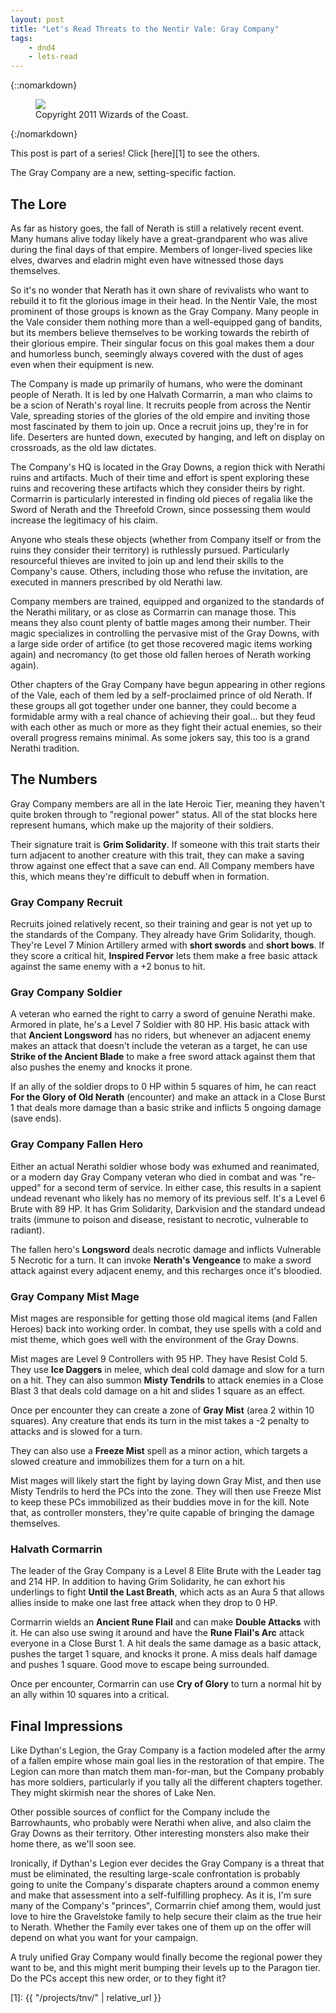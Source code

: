 ```yaml
---
layout: post
title: "Let's Read Threats to the Nentir Vale: Gray Company"
tags:
    - dnd4
    - lets-read
---
```


{::nomarkdown}
<figure class="center">
  <img src="{{ "/assets/wir-tnv-gray-company.png" | absolute_url }}"/>
  <figcaption>
    Copyright 2011 Wizards of the Coast.
  </figcaption>
</figure>
{:/nomarkdown}

This post is part of a series! Click [here][1] to see the others.

The Gray Company are a new, setting-specific faction.

## The Lore

As far as history goes, the fall of Nerath is still a relatively recent
event. Many humans alive today likely have a great-grandparent who was alive
during the final days of that empire. Members of longer-lived species like
elves, dwarves and eladrin might even have witnessed those days
themselves.

So it's no wonder that Nerath has it own share of revivalists who want to
rebuild it to fit the glorious image in their head. In the Nentir Vale, the most
prominent of those groups is known as the Gray Company. Many people in the Vale
consider them nothing more than a well-equipped gang of bandits, but its members
believe themselves to be working towards the rebirth of their glorious
empire. Their singular focus on this goal makes them a dour and humorless
bunch, seemingly always covered with the dust of ages even when their equipment
is new.

The Company is made up primarily of humans, who were the dominant people of
Nerath. It is led by one Halvath Cormarrin, a man who claims to be a scion of
Nerath's royal line. It recruits people from across the Nentir Vale, spreading
stories of the glories of the old empire and inviting those most fascinated by
them to join up. Once a recruit joins up, they're in for life. Deserters are
hunted down, executed by hanging, and left on display on crossroads, as the old
law dictates.

The Company's HQ is located in the Gray Downs, a region thick with Nerathi ruins
and artifacts. Much of their time and effort is spent exploring these ruins and
recovering these artifacts which they consider theirs by right. Cormarrin is
particularly interested in finding old pieces of regalia like the Sword of
Nerath and the Threefold Crown, since possessing them would increase the
legitimacy of his claim.

Anyone who steals these objects (whether from Company itself or from the ruins
they consider their territory) is ruthlessly pursued. Particularly resourceful
thieves are invited to join up and lend their skills to the Company's
cause. Others, including those who refuse the invitation, are executed in
manners prescribed by old Nerathi law.

Company members are trained, equipped and organized to the standards of the
Nerathi military, or as close as Cormarrin can manage those. This means they
also count plenty of battle mages among their number. Their magic specializes in
controlling the pervasive mist of the Gray Downs, with a large side order of
artifice (to get those recovered magic items working again) and necromancy (to
get those old fallen heroes of Nerath working again).

Other chapters of the Gray Company have begun appearing in other regions of the
Vale, each of them led by a self-proclaimed prince of old Nerath. If these
groups all got together under one banner, they could become a formidable army
with a real chance of achieving their goal... but they feud with each other as
much or more as they fight their actual enemies, so their overall progress
remains minimal. As some jokers say, this too is a grand Nerathi tradition.

## The Numbers

Gray Company members are all in the late Heroic Tier, meaning they haven't quite
broken through to "regional power" status. All of the stat blocks here represent
humans, which make up the majority of their soldiers.

Their signature trait is **Grim Solidarity**. If someone with this trait starts
their turn adjacent to another creature with this trait, they can make a saving
throw against one effect that a save can end. All Company members have this,
which means they're difficult to debuff when in formation.

### Gray Company Recruit

Recruits joined relatively recent, so their training and gear is not yet up to
the standards of the Company. They already have Grim Solidarity, though. They're
Level 7 Minion Artillery armed with **short swords** and **short bows**. If they
score a critical hit, **Inspired Fervor** lets them make a free basic attack
against the same enemy with a +2 bonus to hit.

### Gray Company Soldier

A veteran who earned the right to carry a sword of genuine Nerathi make. Armored
in plate, he's a Level 7 Soldier with 80 HP. His basic attack with that
**Ancient Longsword** has no riders, but whenever an adjacent enemy makes an
attack that doesn't include the veteran as a target, he can use **Strike of the
Ancient Blade** to make a free sword attack against them that also pushes the
enemy and knocks it prone.

If an ally of the soldier drops to 0 HP within 5 squares of him, he can react
**For the Glory of Old Nerath** (encounter) and make an attack in a Close Burst
1 that deals more damage than a basic strike and inflicts 5 ongoing damage (save
ends).

### Gray Company Fallen Hero

Either an actual Nerathi soldier whose body was exhumed and reanimated, or a
modern day Gray Company veteran who died in combat and was "re-upped" for a
second term of service. In either case, this results in a sapient undead
revenant who likely has no memory of its previous self. It's a Level 6 Brute
with 89 HP. It has Grim Solidarity, Darkvision and the standard undead traits
(immune to poison and disease, resistant to necrotic, vulnerable to radiant).

The fallen hero's **Longsword** deals necrotic damage and inflicts Vulnerable 5
Necrotic for a turn. It can invoke **Nerath's Vengeance** to make a sword attack
against every adjacent enemy, and this recharges once it's bloodied.

### Gray Company Mist Mage

Mist mages are responsible for getting those old magical items (and Fallen
Heroes) back into working order. In combat, they use spells with a cold and mist
theme, which goes well with the environment of the Gray Downs.

Mist mages are Level 9 Controllers with 95 HP. They have Resist Cold 5. They use
**Ice Daggers** in melee, which deal cold damage and slow for a turn on a
hit. They can also summon **Misty Tendrils** to attack enemies in a Close
Blast 3 that deals cold damage on a hit and slides 1 square as an effect.

Once per encounter they can create a zone of **Gray Mist** (area 2 within 10
squares). Any creature that ends its turn in the mist takes a -2 penalty to
attacks and is slowed for a turn.

They can also use a **Freeze Mist** spell as a minor action, which targets a
slowed creature and immobilizes them for a turn on a hit.

Mist mages will likely start the fight by laying down Gray Mist, and then use
Misty Tendrils to herd the PCs into the zone. They will then use Freeze Mist to
keep these PCs immobilized as their buddies move in for the kill. Note that, as
controller monsters, they're quite capable of bringing the damage themselves.

### Halvath Cormarrin

The leader of the Gray Company is a Level 8 Elite Brute with the Leader tag and
214 HP. In addition to having Grim Solidarity, he can exhort his underlings to
fight **Until the Last Breath**, which acts as an Aura 5 that allows allies
inside to make one last free attack when they drop to 0 HP.

Cormarrin wields an **Ancient Rune Flail** and can make **Double Attacks** with
it. He can also use swing it around and have the **Rune Flail's Arc** attack
everyone in a Close Burst 1. A hit deals the same damage as a basic attack,
pushes the target 1 square, and knocks it prone. A miss deals half damage and
pushes 1 square. Good move to escape being surrounded.

Once per encounter, Cormarrin can use **Cry of Glory** to turn a normal hit by
an ally within 10 squares into a critical.

## Final Impressions

Like Dythan's Legion, the Gray Company is a faction modeled after the army of a
fallen empire whose main goal lies in the restoration of that empire. The Legion
can more than match them man-for-man, but the Company probably has more
soldiers, particularly if you tally all the different chapters together. They
might skirmish near the shores of Lake Nen.

Other possible sources of conflict for the Company include the Barrowhaunts, who
probably were Nerathi when alive, and also claim the Gray Downs as their
territory. Other interesting monsters also make their home there, as we'll soon
see.

Ironically, if Dythan's Legion ever decides the Gray Company is a threat that
must be eliminated, the resulting large-scale confrontation is probably going to
unite the Company's disparate chapters around a common enemy and make that
assessment into a self-fulfilling prophecy. As it is, I'm sure many of the
Company's "princes", Cormarrin chief among them, would just love to hire the
Gravelstoke family to help secure their claim as the true heir to
Nerath. Whether the Family ever takes one of them up on the offer will depend on
what you want for your campaign.

A truly unified Gray Company would finally become the regional power they want
to be, and this might merit bumping their levels up to the Paragon tier. Do the
PCs accept this new order, or to they fight it?

[1]: {{ "/projects/tnv/" | relative_url }}
